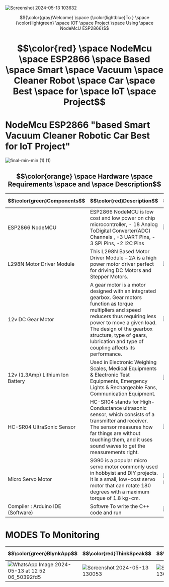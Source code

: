 ![Screenshot 2024-05-13 103632](https://github.com/manjeetdeveloper/IOT-PROJECT-USING-ESP32_SMART-HOME-AUTOMATION-/assets/98460132/4042ec73-ebcb-4c1e-8df0-9f4595e3f393)


$${\color{gray}Welcome} \space {\color{lightblue}To } \space {\color{lightgreen} \space IOT  \space Project \space Using  \space NodeMcU ESP2866}$$

# $$\color{red} \space NodeMcu \space ESP2866 \space Based  \space Smart \space Vacuum  \space Cleaner Robot    \space Car \space Best  \space for \space IoT  \space Project$$ 

# NodeMcu ESP2866 "based Smart Vacuum Cleaner Robotic Car Best for IoT Project"

![final-min-min (1) (1)](https://github.com/manjeetdeveloper/IOT-PROJECT-USING-ESP32_SMART-HOME-AUTOMATION-/assets/98460132/d1fa506d-9fda-4a2f-b2ba-768af7ba00dd)


## $$\color{orange} \space Hardware  \space Requirements  \space and  \space Description$$

 
| $$\color{green}Components$$ | $$\color{red}Description$$ | $$\color{red}Image$$ |
| --- | --- | --- |
| ESP2866 NodeMCU | ESP2866 NodeMCU is low cost and low power on chip microcontroller, - 18 Analog ToDigital Converter(ADC) Channels , -3 UART Pins, - 3 SPI Pins, -2 I2C Pins | ![ESP2866 NodeMCU](https://github.com/manjeetdeveloper/IOT-PROJECT-USING-ESP32_SMART-HOME-AUTOMATION-/assets/98460132/7d128cc0-ab30-491a-b99f-817c8ec31182)|
| L298N Motor Driver Module  | This L298N Based Motor Driver Module – 2A is a high power motor driver perfect for driving DC Motors and Stepper Motors. |![l298n](https://github.com/manjeetdeveloper/IOT-PROJECT-USING-ESP32_SMART-HOME-AUTOMATION-/assets/98460132/80d40326-bb3d-40e8-94a4-999ad5387eef)|
| 12v DC Gear Motor | A gear motor is a motor designed with an integrated gearbox. Gear motors function as torque multipliers and speed reducers thus requiring less power to move a given load. The design of the gearbox structure, type of gears, lubrication and type of coupling affects its performance. |   ![Gear motor](https://github.com/manjeetdeveloper/IOT-PROJECT-USING-ESP32_SMART-HOME-AUTOMATION-/assets/98460132/1ebf7f1b-5cb3-4bcf-9a49-3a04bfb73458)
| 12v (1.3Amp) Lithium Ion Battery | Used in Electronic Weighing Scales, Medical Equipments & Electronic Test Equipments, Emergency Lights & Rechargeable Fans, Communication Equipment.  | ![batery](https://github.com/manjeetdeveloper/IOT-PROJECT-USING-ESP32_SMART-HOME-AUTOMATION-/assets/98460132/28fe9929-0737-499f-84c7-54557840460d)|
| HC-SR04 UltraSonic Sensor | HC-SR04 stands for High-Conductance ultrasonic sensor, which consists of a transmitter and receiver. The sensor measures how far things are without touching them, and it uses sound waves to get the measurements right. |![ultrasonic](https://github.com/manjeetdeveloper/IOT-PROJECT-USING-ESP32_SMART-HOME-AUTOMATION-/assets/98460132/34ecf350-5398-49da-8229-68dd856f3a45) |
| Micro Servo Motor | SG90 is a popular micro servo motor commonly used in hobbyist and DIY projects. It is a small, low-cost servo motor that can rotate 180 degrees with a maximum torque of 1.8 kg-cm.  | ![SG90-Servo-Motor-Pinout](https://github.com/manjeetdeveloper/IOT-PROJECT-USING-ESP32_SMART-HOME-AUTOMATION-/assets/98460132/d65ac621-d040-43ae-9aac-204511708783)|
| Compiler : Arduino IDE (Software) | Softwre To write the C++ code and run | ![images](https://github.com/manjeetdeveloper/IOT-PROJECT-USING-ESP32_SMART-HOME-AUTOMATION-/assets/98460132/2f8d615e-3516-4dd6-8a73-ad85d952bb35)



#  MODES To Monitoring 

| $$\color{green}BlynkApp$$ | $$\color{red}ThinkSpeak$$ | $$\color{red}ThinkSpeak$$ |
| --- | --- | --- |
| ![WhatsApp Image 2024-05-13 at 12 52 06_50392fd5](https://github.com/manjeetdeveloper/IOT-PROJECT-USING-ESP32_SMART-HOME-AUTOMATION-/assets/98460132/f2e95772-b63a-466d-a7b1-4ae2b721842a)|![Screenshot 2024-05-13 130053](https://github.com/manjeetdeveloper/IOT-PROJECT-USING-ESP32_SMART-HOME-AUTOMATION-/assets/98460132/7c895146-c6a8-40df-bd66-995831b84c90)| ![Screenshot 2024-05-13 130411](https://github.com/manjeetdeveloper/IOT-PROJECT-USING-ESP32_SMART-HOME-AUTOMATION-/assets/98460132/7ec30e5e-d544-492b-b81e-1daae92a9450)
